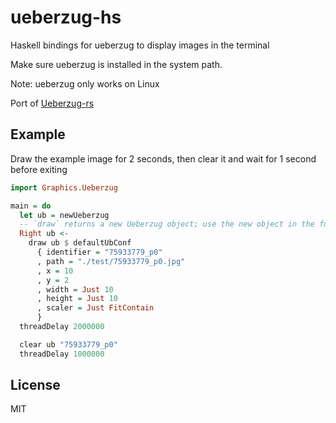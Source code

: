 # ueberzug-hs

Haskell bindings for ueberzug to display images in the terminal

Make sure ueberzug is installed in the system path.

Note: ueberzug only works on Linux

Port of [Ueberzug-rs](https://github.com/Adit-Chauhan/Ueberzug-rs/)

## Example

Draw the example image for 2 seconds, then clear it and wait for 1 second before exiting

```hs
import Graphics.Ueberzug

main = do
  let ub = newUeberzug
  -- `draw` returns a new Ueberzug object; use the new object in the future
  Right ub <-
    draw ub $ defaultUbConf
      { identifier = "75933779_p0"
      , path = "./test/75933779_p0.jpg"
      , x = 10
      , y = 2
      , width = Just 10
      , height = Just 10
      , scaler = Just FitContain
      }
  threadDelay 2000000

  clear ub "75933779_p0"
  threadDelay 1000000
```

## License

MIT
